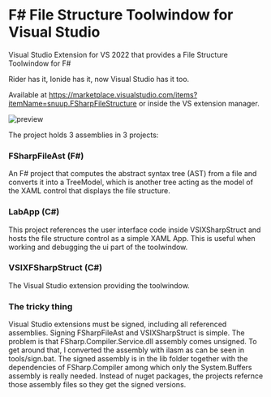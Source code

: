# F# File Structure Toolwindow for Visual Studio
Visual Studio Extension for VS 2022 that provides a File Structure Toolwindow for F#

Rider has it, Ionide has it, now Visual Studio has it too.

Available at https://marketplace.visualstudio.com/items?itemName=snuup.FSharpFileStructure or inside the VS extension manager.

![preview](https://github.com/snuup/FSharp-File-Structure-for-Visual-Studio/blob/master/preview.PNG)

The project holds 3 assemblies in 3 projects:

### FSharpFileAst (F#)
An F# project that computes the abstract syntax tree (AST) from a file and converts it into a TreeModel, which is another tree acting as the model of the XAML control that displays the file structure.

### LabApp (C#)
This project references the user interface code inside VSIXSharpStruct and hosts the file structure control as a simple XAML App. This is useful when working and debugging the ui part of the toolwindow.

### VSIXFSharpStruct (C#)
The Visual Studio extension providing the toolwindow.

### The tricky thing
Visual Studio extensions must be signed, including all referenced assemblies. Signing FSharpFileAst and VSIXSharpStruct is simple.
The problem is that FSharp.Compiler.Service.dll assembly comes unsigned. To get around that, I converted the assembly with ilasm as can be seen in tools/sign.bat. The signed assembly is in the lib folder together with the dependencies of FSharp.Compiler among which only the System.Buffers assembly is really needed. Instead of nuget packages, the projects refernce those assembly files so they get the signed versions.
